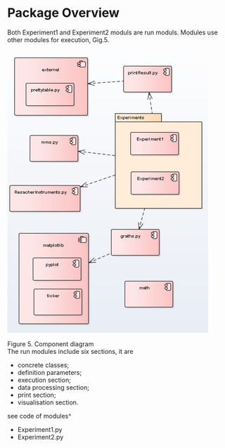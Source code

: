 # Package Overview
Both Experiment1 and  Experiment2 moduls are run moduls. Modules use other modules for execution, Gig.5. 

![GitHub Logo](Fig_51.png)
  
Figure 5. Component diagram  
The run modules include six sections, it are
- concrete classes;
- definition parameters;
- execution section;
- data processing section;
- print section;
- visualisation section.

see code of modules^
- Experiment1.py
- Experiment2.py
